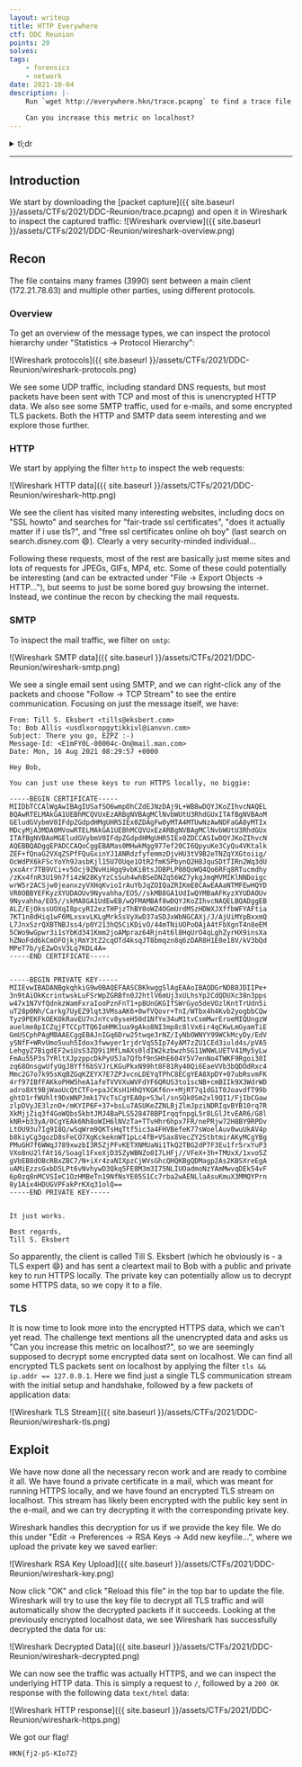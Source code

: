 ```yaml
---
layout: writeup
title: HTTP Everywhere
ctf: DDC Reunion
points: 20
solves: 
tags: 
    - forensics
    - network
date: 2021-10-04
description: |-
    Run `wget http://everywhere.hkn/trace.pcapng` to find a trace file with lots of unencrypted traffic.
    
    Can you increase this metric on localhost?
---
```

<details> 
    <summary>tl;dr</summary>
    Inspect SMTP packets to find an e-mail sharing a key pair to run HTTPS locally.
    Use the private key to decrypt HTTPS data sent over localhost.
    Flag is in the decrypted HTTP response data.
</details>

***

## Introduction

We start by downloading the [packet capture]({{ site.baseurl }}/assets/CTFs/2021/DDC-Reunion/trace.pcapng) and open it in Wireshark to inspect the captured traffic:
![Wireshark overview]({{ site.baseurl }}/assets/CTFs/2021/DDC-Reunion/wireshark-overview.png)

## Recon

The file contains many frames (3990) sent between a main client (172.21.78.63) and multiple other parties, using different protocols.

### Overview

To get an overview of the message types, we can inspect the protocol hierarchy under "Statistics -> Protocol Hierarchy":

![Wireshark protocols]({{ site.baseurl }}/assets/CTFs/2021/DDC-Reunion/wireshark-protocols.png)

We see some UDP traffic, including standard DNS requests, but most packets have been sent with TCP and most of this is unencrypted HTTP data. We also see some SMTP traffic, used for e-mails, and some encrypted TLS packets. Both the HTTP and SMTP data seem interesting and we explore those further.

### HTTP

We start by applying the filter `http` to inspect the web requests:

![Wireshark HTTP data]({{ site.baseurl }}/assets/CTFs/2021/DDC-Reunion/wireshark-http.png)

We see the client has visited many interesting websites, including docs on "SSL howto" and searches for "fair-trade ssl certificates", "does it actually matter if i use tls?", and "free ssl certificates online oh boy" (last search on search.disney.com :smile:). Clearly a very security-minded individual...

Following these requests, most of the rest are basically just meme sites and lots of requests for JPEGs, GIFs, MP4, etc. Some of these could potentially be interesting (and can be extracted under "File -> Export Objects -> HTTP..."), but seems to just be some bored guy browsing the internet. Instead, we continue the recon by checking the mail requests.

### SMTP

To inspect the mail traffic, we filter on `smtp`:

![Wireshark SMTP data]({{ site.baseurl }}/assets/CTFs/2021/DDC-Reunion/wireshark-smtp.png)

We see a single email sent using SMTP, and we can right-click any of the packets and choose "Follow -> TCP Stream" to see the entire communication. Focusing on just the message itself, we have:

    From: Till S. Eksbert <tills@eksbert.com>
    To: Bob Allis <usdlxoropgytikkivl@ianvvn.com>
    Subject: There you go, EZPZ :-)
    Message-Id: <E1mFY0L-00004c-On@mail.man.com>
    Date: Mon, 16 Aug 2021 08:29:57 +0000

    Hey Bob,

    You can just use these keys to run HTTPS locally, no biggie:

    -----BEGIN CERTIFICATE-----
    MIIDbTCCAlWgAwIBAgIUSafSO6wmpOhCZdEJNzDAj9L+WB8wDQYJKoZIhvcNAQEL
    BQAwRTELMAkGA1UEBhMCQVUxEzARBgNVBAgMClNvbWUtU3RhdGUxITAfBgNVBAoM
    GEludGVybmV0IFdpZGdpdHMgUHR5IEx0ZDAgFw0yMTA4MTUwNzAwNDFaGA8yMTIx
    MDcyMjA3MDA0MVowRTELMAkGA1UEBhMCQVUxEzARBgNVBAgMClNvbWUtU3RhdGUx
    ITAfBgNVBAoMGEludGVybmV0IFdpZGdpdHMgUHR5IEx0ZDCCASIwDQYJKoZIhvcN
    AQEBBQADggEPADCCAQoCggEBAMas0MHwkMgg977ef20CI6QpyuKe3CyQu4VKtalk
    ZEF+fQnaG2VXqZSPfFQuGxinYJ1ANRdzfyfemmzDjvHU3tV9B2eTNZqYXGtoiig/
    OcWdPX6kFScYoYh9JasbKjl15U7OUqe1OtR2fmK5PbynQ2H8JquSDtTIRn2Wq3dU
    yxoArr7TB9VCi+v5Ocj9ZNvHiHgq9vbKiBtsJDBPLP08QoWQ4Qo6RFq8RTucmdhy
    /zKx4fnR3U19h7fi4zW28KyYzCsSuh4whBSeDNZq56WZ7ykgJmqMVMIKlNNDoigc
    wrW5r2ACSjw0jeanxzyVXHqKvioIrAuYbJqZOIQaZRIKmE8CAwEAAaNTMFEwHQYD
    VR0OBBYEFKyzXYUDAOUv9Nyvahha/EO5//skMB8GA1UdIwQYMBaAFKyzXYUDAOUv
    9Nyvahha/EO5//skMA8GA1UdEwEB/wQFMAMBAf8wDQYJKoZIhvcNAQELBQADggEB
    ALZ/EjOkssUOXqI8pcyRI2ezTHPjzThBY0oWZ4OGmUrdMSzHDWXJXffbWFYAFtia
    7KT1n8dHiq1wF6MLxsxvLKLgMrkSsVyXwD37aSDJxWbNGCAXj/J/AjUiMYpBxxmQ
    L7JnxSzrQXBTNBJss4/p0Y213hQ5CiKDivO/44mTNiUOPoOAjA4tFbXgnT4n8eEM
    5CWo9wGpwr3i1sYbKd341Kmm2joAMpraz64Rjn4t6l8HqUrO4qLghZyrHX9insXa
    hZNoFdd6kCmOFOjkjRmY3tZ2cqOTd4ksqJT8bmqzn8q6zDAR8H1E0e18V/kV3bQd
    MPeT7b/yEZwOsV3Lq7KDL4A=
    -----END CERTIFICATE-----


    -----BEGIN PRIVATE KEY-----
    MIIEvwIBADANBgkqhkiG9w0BAQEFAASCBKkwggSlAgEAAoIBAQDGrNDB8JDIIPe+
    3n9tAiOkKcrintwskLuFSrWpZGRBfn0J2htlV6mUj3xULhsYp2CdQDUXc38n3pps
    w47x1N7VfQdnkzWamFxraIooPznFnT1+pBUnGKGIfSWrGyo5deVOzlKntTrUdn5i
    uT28p0Nh/Carkg7UyEZ9lqt3VMsaAK6+0wfVQovr+TnI/WTbx4h4Kvb2yogbbCQw
    Tyz9PEKFkOEKOkRavEU7nJnYcv8yseH50d1NfYe34uM1tvCsmMwrEroeMIQUngzW
    auelme8pICZqjFTCCpTTQ6IoHMK1ua9gAko8NI3mp8c8lVx6ir4qCKwLmGyamTiE
    GmUSCphPAgMBAAECggEBAJnIGq6Drw25twqe3rNZ/IyNbOWNYY99WCkMcyDy/EdV
    ySNfF+WRvUmo5uuh5Idox3fwwyer1rjdrVqS5Ip74yAM7zZU1CEd3iuld4s/pVA5
    LehgyZ7BigdEF2wiUsS3ZQ9i1MfLmAXs0ldIW2kzbwzhSG11WNWLUETV41My5yLw
    FmAu55P3s7YRltXJpzppcDkPyU5Ja7Qfbf9nSHhE604Y5V7enNo4TWKF9Rgoi30I
    zq68OnsgwUfyUgJ8Yff6bSVJrLKGuPkxN99ht8F81Ry40Qi6EaeVVb3bQDOdRxc4
    Mmc2G7o7k95sKqBZGqKZEYX7E7ZPJvcnLDEYqTPhC8ECgYEA8XpDY+07ubRsvmFK
    4rf97IBfFAKkoPHW5heA1afeTVVVXuWVFdYF6QRUS3to1scNB+cmBIIk9X3WdrWD
    adro8Xt9BjWaoUcQtCTFo+paJCKsH1HhQYKGKf6n++MjRT7q1dG1T0JoavdfT99b
    ghtD1rfWUhlt9DxWNPJmk17VcTsCgYEA0p+S3wl/snSQk0Sm2xl9QI1/FjIbCGaw
    zlpDVyJE3lznO+/mKYIP6F+37+bsLu7ASUKeZZNLBjZlmJpziNDRIqvBYB10rq7R
    XkMjjZiq3f4GoWQbs5kbtJMJ4BaPLS528478BPIrqqfnpgL5r8LGlJtvEAR6/G8l
    kNR+b33yA/0CgYEAk6Nh8oWIH6lNVzTa+TTvHhr6hpx7FR/nePRjw72H8BY9RPDv
    LtOU93u7Ig9I8Q/wSqWrm9QKTsHqTtf5ic3a4FHVBefeK77sWoelAuv0wuUkAV4p
    b8kiyCg3gozD8sFeCO7XgKckeknWT1pLc4fB+VSax8VecZY2StbtmirAKyMCgYBg
    PMuGH7f6WWqJ789xwzbI3R5ZjPFvKETXNMUaNi1TkQ2TBG2dP7F3Eu1fr5rxYuP3
    VXo8nU2lfAt16/Soagl1FxeXjD35ZyWBNZo0I7LHFj//VFeX+3h+TMUxX/1xvo5Z
    gVbEB8dOBcRBxZBC7/N+iXr4zaNIXpzCjWVsGhcQHQKBgQDMagp2As2KBSXreEgA
    uAMiEzzsGxbD5LPt6vNvhywD3Qkq5FE8M3m3I75NLIUOadmoNzYAmMwvqDEk54vF
    6p0zq8nMCVSIeC1OzHMBeTn19NfNsYE05S1Cc7rba2wAENLlaAsuKmuX3MMQYPrn
    8y1Aix4HDUGVPFakPrKXq31olQ==
    -----END PRIVATE KEY-----


    It just works. 

    Best regards,
    Till S. Eksbert

So apparently, the client is called Till S. Eksbert (which he obviously is - a TLS expert :smile:) and has sent a cleartext mail to Bob with a public and private key to run HTTPS locally. The private key can potentially allow us to decrypt some HTTPS data, so we copy it to a file.

### TLS

It is now time to look more into the encrypted HTTPS data, which we can't yet read. The challenge text mentions all the unencrypted data and asks us "Can you increase this metric on localhost?", so we are seemingly supposed to decrypt some encrypted data sent on localhost. We can find all encrypted TLS packets sent on localhost by applying the filter `tls && ip.addr == 127.0.0.1`. Here we find just a single TLS communication stream with the initial setup and handshake, followed by a few packets of application data:

![Wireshark TLS Stream]({{ site.baseurl }}/assets/CTFs/2021/DDC-Reunion/wireshark-tls.png)

## Exploit

We have now done all the necessary recon work and are ready to combine it all. We have found a private certificate in a mail, which was meant for running HTTPS locally, and we have found an encrypted TLS stream on localhost. This stream has likely been encrypted with the public key sent in the e-mail, and we can try decrypting it with the corresponding private key.

Wireshark handles this decryption for us if we provide the key file. We do this under "Edit -> Preferences -> RSA Keys -> Add new keyfile...", where we upload the private key we saved earlier:

![Wireshark RSA Key Upload]({{ site.baseurl }}/assets/CTFs/2021/DDC-Reunion/wireshark-key.png)

Now click "OK" and click "Reload this file" in the top bar to update the file. Wireshark will try to use the key file to decrypt all TLS traffic and will automatically show the decrypted packets if it succeeds. Looking at the previously encrypted localhost data, we see Wireshark has successfully decrypted the data for us:

![Wireshark Decrypted Data]({{ site.baseurl }}/assets/CTFs/2021/DDC-Reunion/wireshark-decrypted.png)

We can now see the traffic was actually HTTPS, and we can inspect the underlying HTTP data. This is simply a request to `/`, followed by a `200 OK` response with the following data `text/html` data:

![Wireshark HTTP response]({{ site.baseurl }}/assets/CTFs/2021/DDC-Reunion/wireshark-https.png)

We got our flag!

    HKN{fj2-pS-KIo7Z}